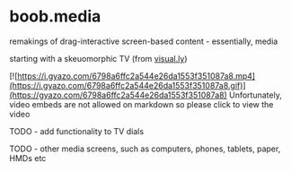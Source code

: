 # boob.media

remakings of drag-interactive screen-based content - essentially, media 

starting with a skeuomorphic TV (from [visual.ly](https://visual.ly/community/interactive-graphic/computers/pros-and-cons-skeuomorphism-infographics?view=true))

[![https://i.gyazo.com/6798a6ffc2a544e26da1553f351087a8.mp4](https://i.gyazo.com/6798a6ffc2a544e26da1553f351087a8.gif)](https://gyazo.com/6798a6ffc2a544e26da1553f351087a8)
Unfortunately, video embeds are not allowed on markdown so please click to view the video

TODO - add functionality to TV dials 

TODO - other media screens, such as computers, phones, tablets, paper, HMDs etc 

